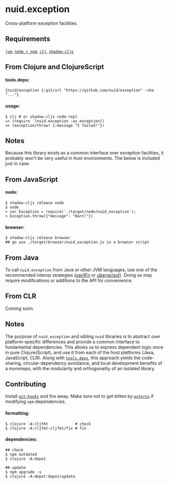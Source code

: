 # nuid.exception

Cross-platform exception facilities.

## Requirements

[`jvm`](https://www.java.com/en/download/), [`node + npm`](https://nodejs.org/en/download/), [`clj`](https://clojure.org/guides/getting_started), [`shadow-cljs`](https://shadow-cljs.github.io/docs/UsersGuide.html#_installation)

## From Clojure and ClojureScript

#### tools.deps:

`{nuid/exception {:git/url "https://github.com/nuid/exception" :sha "..."}`

#### usage:

```
$ clj # or shadow-cljs node-repl
=> (require '[nuid.exception :as exception])
=> (exception/throw! {:message "I failed!"})
```

## Notes

Because this library exists as a common interface over exception facilities, it probably won't be very useful in host environments. The below is included just in case.

## From JavaScript

#### node:

```
$ shadow-cljs release node
$ node
> var Exception = require('./target/node/nuid_exception');
> Exception.throw({"message": "Darn!"})
```

#### browser:

```
$ shadow-cljs release browser
## go use ./target/browser/nuid_exception.js in a browser script
```

## From Java

To call `nuid.exception` from Java or other JVM languages, use one of the recommended interop strategies ([var/IFn](https://clojure.org/reference/java_interop#_calling_clojure_from_java) or [uberjar/aot](https://push-language.hampshire.edu/t/calling-clojure-code-from-java/865)). Doing so may require modifications or additions to the API for convenience.

## From CLR

Coming soon.

## Notes

The purpose of `nuid.exception` and sibling `nuid` libraries is to abstract over platform-specific differences and provide a common interface to fundamental dependencies. This allows us to express dependent logic once in pure Clojure(Script), and use it from each of the host platforms (Java, JavaScript, CLR). Along with [`tools.deps`](https://clojure.org/guides/deps_and_cli), this approach yields the code-sharing, circular-dependency avoidance, and local development benefits of a monorepo, with the modularity and orthogonality of an isolated library.

## Contributing

Install [`git-hooks`](https://github.com/icefox/git-hooks) and fire away. Make sure not to get bitten by [`externs`](https://clojurescript.org/guides/externs) if modifying `npm` dependencies.

#### formatting:

```
$ clojure -A:cljfmt            # check
$ clojure -A:cljfmt:cljfmt/fix # fix
```

#### dependencies:

```
## check
$ npm outdated 
$ clojure -A:depot

## update
$ npm upgrade -s
$ clojure -A:depot:depot/update
```

